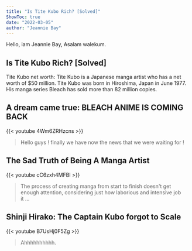 ```yaml
---
title: "Is Tite Kubo Rich? [Solved]"
ShowToc: true 
date: "2022-03-05"
author: "Jeannie Bay" 
---
```


Hello, iam Jeannie Bay, Asalam walekum.
## Is Tite Kubo Rich? [Solved]
Tite Kubo net worth: Tite Kubo is a Japanese manga artist who has a net worth of $50 million. Tite Kubo was born in Hiroshima, Japan in June 1977. His manga series Bleach has sold more than 82 million copies.

## A dream came true: BLEACH ANIME IS COMING BACK
{{< youtube 4Wm6ZRHzcns >}}
>Hello guys ! finally we have now the news that we were waiting for ! 

## The Sad Truth of Being A Manga Artist
{{< youtube cC6zxh4MFBI >}}
>The process of creating manga from start to finish doesn't get enough attention, considering just how laborious and intensive job it ...

## Shinji Hirako: The Captain Kubo forgot to Scale
{{< youtube B7UsHj0F5Zg >}}
>Ahhhhhhhhhh.

